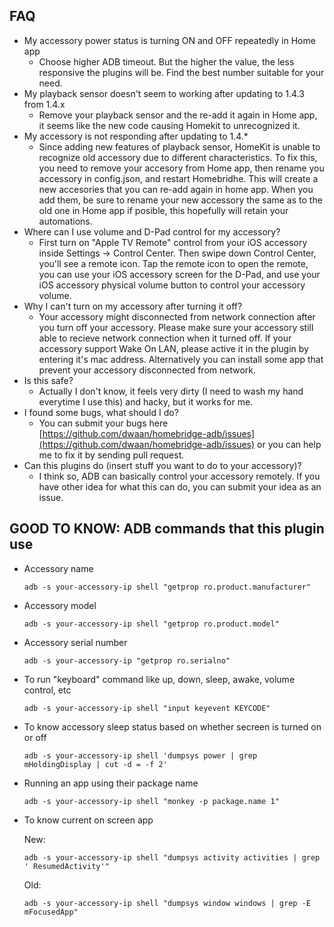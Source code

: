 ## FAQ

* My accessory power status is turning ON and OFF repeatedly in Home app
    * Choose higher ADB timeout. But the higher the value, the less responsive the plugins will be. Find the best number suitable for your need.
* My playback sensor doesn't seem to working after updating to 1.4.3 from 1.4.x
	* Remove your playback sensor and the re-add it again in Home app, it seems like the new code causing Homekit to unrecognized it.
* My accessory is not responding after updating to 1.4.*
	* Since adding new features of playback sensor, HomeKit is unable to recognize old accessory due to different characteristics. To fix this, you need to remove your accesory from Home app, then rename you accessory in config.json, and restart Homebridhe. This will create a new accesories that you can re-add again in home app. When you add them, be sure to rename your new accessory the same as to the old one in Home app if posible, this hopefully will retain your automations.
* Where can I use volume and D-Pad control for my accessory?
	* First turn on "Apple TV Remote" control from your iOS accessory inside Settings -> Control Center. Then swipe down Control Center, you'll see a remote icon. Tap the remote icon to open the remote, you can use your iOS accessory screen for the D-Pad, and use your iOS accessory physical volume button to control your accessory volume.
* Why I can't turn on my accessory after turning it off?
	* Your accessory might disconnected from network connection after you turn off your accessory. Please make sure your accessory still able to recieve network connection when it turned off. If your accessory support Wake On LAN, please active it in the plugin by entering it's mac address. Alternatively you can install some app that prevent your accessory disconnected from network.
* Is this safe?
	* Actually I don't know, it feels very dirty (I need to wash my hand everytime I use this) and hacky, but it works for me.
* I found some bugs, what should I do?
	* You can submit your bugs here [https://github.com/dwaan/homebridge-adb/issues](https://github.com/dwaan/homebridge-adb/issues) or you can help me to fix it by sending pull request.
* Can this plugins do (insert stuff you want to do to your accessory)?
	* I think so, ADB can basically control your accessory remotely. If you have other idea for what this can do, you can submit your idea as an issue.


## **GOOD TO KNOW**: ADB commands that this plugin use

* Accessory name
	```
	adb -s your-accessory-ip shell "getprop ro.product.manufacturer"
	```
* Accessory model
	```
	adb -s your-accessory-ip shell "getprop ro.product.model"
	```
* Accessory serial number
	```
	adb -s your-accessory-ip "getprop ro.serialno"
	```
* To run "keyboard" command like up, down, sleep, awake, volume control, etc
	```
	adb -s your-accessory-ip shell "input keyevent KEYCODE"
	```
* To know accessory sleep status based on whether secreen is turned on or off
	```
	adb -s your-accessory-ip shell 'dumpsys power | grep mHoldingDisplay | cut -d = -f 2'
	```
* Running an app using their package name
	```
	adb -s your-accessory-ip shell "monkey -p package.name 1"
	```
* To know current on screen app

	New:
	```
	adb -s your-accessory-ip shell "dumpsys activity activities | grep ' ResumedActivity'"
	```
	Old:
	```
	adb -s your-accessory-ip shell "dumpsys window windows | grep -E mFocusedApp"
	```